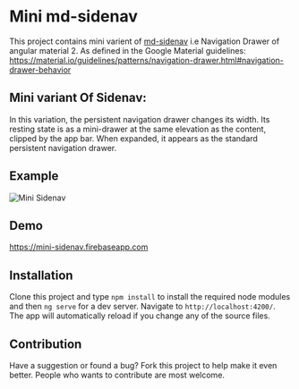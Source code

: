 # Mini md-sidenav

This project contains mini varient of [md-sidenav](https://material.angular.io/components/sidenav/overview) i.e Navigation Drawer of angular material 2.
As defined in the Google Material guidelines: https://material.io/guidelines/patterns/navigation-drawer.html#navigation-drawer-behavior

## Mini variant Of Sidenav:

In this variation, the persistent navigation drawer changes its width. Its resting state is as a mini-drawer at the same elevation as the content, clipped by the app bar. When expanded, it appears as the standard persistent navigation drawer.

## Example

![Mini Sidenav](https://cloud.githubusercontent.com/assets/1202936/8023412/a6d190f4-0ce1-11e5-86b9-55448c4ae6bd.png)

## Demo

https://mini-sidenav.firebaseapp.com


## Installation

Clone this project and type `npm install` to install the required node modules and then `ng serve` for a dev server. Navigate to `http://localhost:4200/`. The app will automatically reload if you change any of the source files.

## Contribution 

Have a suggestion or found a bug? Fork this project to help make it even better.
People who wants to contribute are most welcome.

